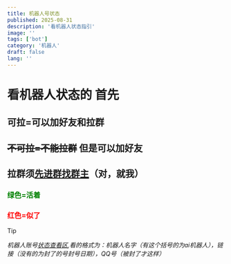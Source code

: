 ```yaml
---
title: 机器人号状态
published: 2025-08-31
description: '看机器人状态指引'
image: ''
tags: ['bot']
category: '机器人'
draft: false 
lang: ''
---
```


# 看机器人状态的 首先
## 可拉=可以加好友和拉群  
## ~~不可拉=不能拉群~~ 但是可以加好友
## 拉群须[先进群找群主](https://wbndm1234.github.io/posts/qq-join/)（对，就我）
### <font color=#008000>绿色=活着</font>
### <font color=red>红色=似了</font>

> [!TIP]
> *机器人账号[状态查看区](https://wbndm1234.github.io/posts/zt1/),看的格式为：机器人名字（有这个括号的为ai机器人），链接（没有的为封了的号封号日期），QQ号（被封了才这样）*